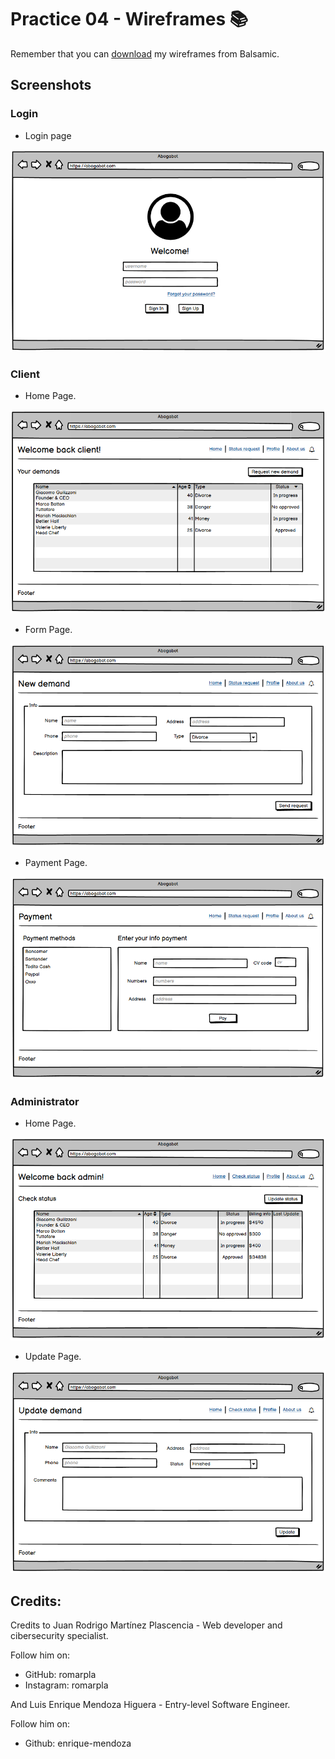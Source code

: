 # Practice 04 - Wireframes 📚

Remember that you can [download](./practice04-wireframes.bmpr) my wireframes from Balsamic.

## Screenshots

### Login

- Login page

![login](./images/login.png)

### Client

- Home Page.

![](./images/home_client.png)

- Form Page.

![](./images/form.png)

- Payment Page.

![](./images/payment.png)

### Administrator

- Home Page.

![](./images/home_admin.png)

- Update Page.

![](./images/update.png)

## Credits:

Credits to Juan Rodrigo Martínez Plascencia - Web developer and cibersecurity specialist.

Follow him on:

- GitHub: romarpla
- Instagram: romarpla

And Luis Enrique Mendoza Higuera - Entry-level Software Engineer.

Follow him on:

- Github: enrique-mendoza
